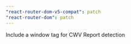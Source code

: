 ```yaml
---
"react-router-dom-v5-compat": patch
"react-router-dom": patch
---
```


Include a window tag for CWV Report detection
